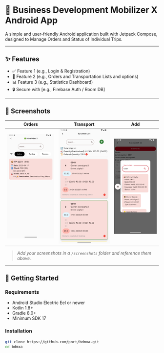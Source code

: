 # 📱 Business Development Mobilizer X Android App

A simple and user-friendly Android application built with Jetpack Compose, designed to Manage Orders and Status of Individual Trips.

---

## ✨ Features

- ✅ Feature 1 (e.g., Login & Registration)
- 📅 Feature 2 (e.g., Orders and Transportation Lists and options)
- 📊 Feature 3 (e.g., Statistics Dashboard)
- 🔒 Secure with [e.g., Firebase Auth / Room DB]

---

## 📸 Screenshots

| Orders                                    | Transport                                    | Add                                              |
|-------------------------------------------|----------------------------------------------|--------------------------------------------------|
| ![Orders](Screenshot_20250506_113103.png) | ![Transport](Screenshot_20250506_113221.png) | ![Add Transport](Screenshot_20250506_113252.png) |

> _Add your screenshots in a `/screenshots` folder and reference them above._

---

## 🚀 Getting Started

### Requirements

- Android Studio Electric Eel or newer
- Kotlin 1.8+
- Gradle 8.0+
- Minimum SDK 17

### Installation

```bash
git clone https://github.com/pnrt/bdmxa.git
cd bdmxa
```
